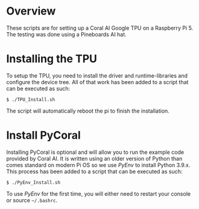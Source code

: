 # Overview
These scripts are for setting up a Coral AI Google TPU on a Raspberry Pi 5. The testing was done using a Pineboards AI hat.

# Installing the TPU

To setup the TPU, you need to install the driver and runtime-libraries and configure the device tree. All of that work has been added to a script that can be executed as such:
 
```console
$ ./TPU_Install.sh
```
The script will automatically reboot the pi to finish the installation.

# Install PyCoral

Installing PyCoral is optional and will allow you to run the example code provided by Coral AI. It is written using an older version of Python than comes standard on modern Pi OS so we use *PyEnv* to install Python 3.9.x. This process has been added to a script that can be executed as such:

```console
$ ./PyEnv_Install.sh
```

To use *PyEnv* for the first time, you will either need to restart your console or source `~/.bashrc`.
